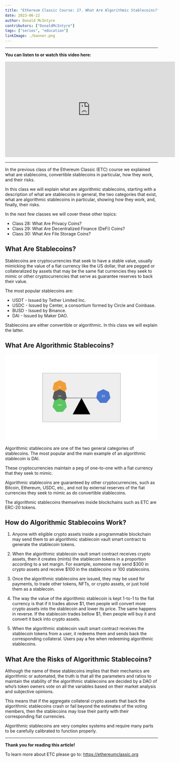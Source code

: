 ```yaml
---
title: "Ethereum Classic Course: 27. What Are Algorithmic Stablecoins?"
date: 2023-06-22
author: Donald McIntyre
contributors: ["DonaldMcIntyre"]
tags: ["series", "education"]
linkImage: ./banner.png
---
```


---
**You can listen to or watch this video here:**

<iframe width="560" height="315" src="https://www.youtube.com/embed/J1s7uyDgIZI" title="YouTube video player" frameborder="0" allow="accelerometer; autoplay; clipboard-write; encrypted-media; gyroscope; picture-in-picture; web-share" allowfullscreen></iframe>

---

In the previous class of the Ethereum Classic (ETC) course we explained what are stablecoins, convertible stablecoins in particular, how they work, and their risks. 

In this class we will explain what are algorithmic stablecoins, starting with a description of what are stablecoins in general, the two categories that exist, what are algorithmic stablecoins in particular, showing how they work, and, finally, their risks.

In the next few classes we will cover these other topics:

- Class 28: What Are Privacy Coins?
- Class 29: What Are Decentralized Finance (DeFi) Coins?
- Class 30: What Are File Storage Coins?

## What Are Stablecoins?

Stablecoins are cryptocurrencies that seek to have a stable value, usually mimicking the value of a fiat currency like the US dollar, that are pegged or collateralized by assets that may be the same fiat currencies they seek to mimic or other cryptocurrencies that serve as guarantee reserves to back their value.

The most popular stablecoins are:

- USDT - Issued by Tether Limited Inc.
- USDC - Issued by Center, a consortium formed by Circle and Coinbase.
- BUSD - Issued by Binance.
- DAI - Issued by Maker DAO.

Stablecoins are either convertible or algorithmic. In this class we will explain the latter.

## What Are Algorithmic Stablecoins?

![Algorithmic stablecoins are backed by other cryptoassets.](./1.png)

Algorithmic stablecoins are one of the two general categories of stablecoins. The most popular and the main example of an algorithmic stablecoin is DAI.

These cryptocurrencies maintain a peg of one-to-one with a fiat currency that they seek to mimic.

Algorithmic stablecoins are guaranteed by other cryptocurrencies, such as Bitcoin, Ethereum, USDC, etc., and not by external reserves of the fiat currencies they seek to mimic as do convertible stablecoins.

The algorithmic stablecoins themselves inside blockchains such as ETC are ERC-20 tokens.

## How do Algorithmic Stablecoins Work?

1. Anyone with eligible crypto assets inside a programmable blockchain may send them to an algorithmic stablecoin vault smart contract to generate the stablecoin tokens.

2. When the algorithmic stablecoin vault smart contract receives crypto assets, then it creates (mints) the stablecoin tokens in a proportion according to a set margin. For example, someone may send $300 in crypto assets and receive $100 in the stablecoins or 100 stablecoins.

3. Once the algorithmic stablecoins are issued, they may be used for payments, to trade other tokens, NFTs, or crypto assets, or just hold them as a stablecoin.

4. The way the value of the algorithmic stablecoin is kept 1-to-1 to the fiat currency is that if it trades above $1, then people will convert more crypto assets into the stablecoin and lower its price. The same happens in reverse. If the stablecoin trades bellow $1, then people will buy it and convert it back into crypto assets.

5. When the algorithmic stablecoin vault smart contract receives the stablecoin tokens from a user, it redeems them and sends back the corresponding collateral. Users pay a fee when redeeming algorithmic stablecoins.

## What Are the Risks of Algorithmic Stablecoins?

Although the name of these stablecoins implies that their mechanics are algorithmic or automated, the truth is that all the parameters and ratios to maintain the stability of the algorithmic stablecoins are decided by a DAO of who’s token owners vote on all the variables based on their market analysis and subjective opinions.

This means that if the aggregate collateral crypto assets that back the algorithmic stablecoins crash or fail beyond the estimates of the voting members, then the stablecoins may lose their parity with their corresponding fiat currencies.

Algorithmic stablecoins are very complex systems and require many parts to be carefully calibrated to function properly.

---

**Thank you for reading this article!**

To learn more about ETC please go to: https://ethereumclassic.org

